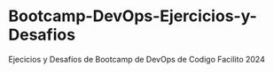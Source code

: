 # Bootcamp-DevOps-Ejercicios-y-Desafios
Ejecicios y Desafíos de Bootcamp de DevOps de Codigo Facilito 2024 
